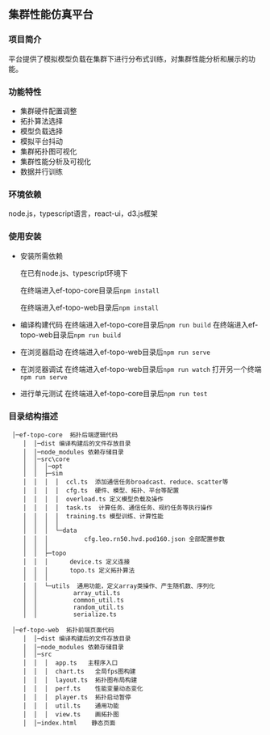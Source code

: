 ## 集群性能仿真平台
### 项目简介

平台提供了模拟模型负载在集群下进行分布式训练，对集群性能分析和展示的功能。
### 功能特性

- 集群硬件配置调整
- 拓扑算法选择
- 模型负载选择
- 模拟平台抖动
- 集群拓扑图可视化
- 集群性能分析及可视化
- 数据并行训练
### 环境依赖
node.js，typescript语言，react-ui，d3.js框架
### 使用安装

- 安装所需依赖
  
  在已有node.js、typescript环境下

  在终端进入ef-topo-core目录后`npm install`
  
  在终端进入ef-topo-web目录后`npm install`
- 编译构建代码
  在终端进入ef-topo-core目录后`npm run build`
  在终端进入ef-topo-web目录后`npm run build`
- 在浏览器启动
  在终端进入ef-topo-web目录后`npm run serve`
- 在浏览器调试
  在终端进入ef-topo-web目录后`npm run watch`
  打开另一个终端`npm run serve`
- 进行单元测试
  在终端进入ef-topo-core目录后`npm run test`
### 目录结构描述
```
 │─ef-topo-core  拓扑后端逻辑代码
    │  │─dist 编译构建后的文件存放目录
    │  │─node_modules 依赖存储目录
    │  │─src\core
    │  │  │─opt       
    │  │  ├─sim
    │  │  │  │  ccl.ts  添加通信任务broadcast、reduce、scatter等
    │  │  │  │  cfg.ts  硬件、模型、拓扑、平台等配置
    │  │  │  │  overload.ts 定义模型负载及操作
    │  │  │  │  task.ts  计算任务、通信任务、规约任务等执行操作
    │  │  │  │  training.ts 模型训练、计算性能
    │  │  │  │  
    │  │  │  └─data
    │  │  │          cfg.leo.rn50.hvd.pod160.json 全部配置参数
    │  │  │          
    │  │  ├─topo
    │  │  │      device.ts 定义连接
    │  │  │      topo.ts 定义拓扑算法
    │  │  │      
    │  │  └─utils  通用功能，定义array类操作、产生随机数、序列化
    │  │          array_util.ts 
    │  │          common_util.ts
    │  │          random_util.ts
    │  │          serialize.ts
```
```
 │─ef-topo-web  拓扑前端页面代码
    │  │─dist 编译构建后的文件存放目录
    │  │─node_modules 依赖存储目录
    │  │─src
    │  │  │  app.ts   主程序入口    
    │  │  │  chart.ts   全局fps图构建
    │  │  │  layout.ts  拓扑图布局构建
    │  │  │  perf.ts    性能变量动态变化
    │  │  │  player.ts  拓扑启动暂停
    │  │  │  util.ts    通用功能
    │  │  │  view.ts    画拓扑图
    │  │─index.html    静态页面
```

  